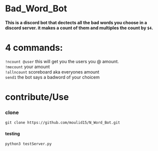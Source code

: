 # Bad_Word_Bot
#### This is a discord bot that dectects all the bad words you choose in a discord server. it makes a count of them and multiples the count by `$4`. 
# 4 commands: 
`!ncount @user` this will get you the users you @ amount.<br />
`!mecount` your amount <br />
 `!allncount` scoreboard aka everyones amount <br />
 `send1` the bot says a badword of your choicem <br />
# contribute/Use

### clone
```
git clone https://github.com/moulid15/N_Word_Bot.git

```
#### testing
```
python3 testServer.py

```


